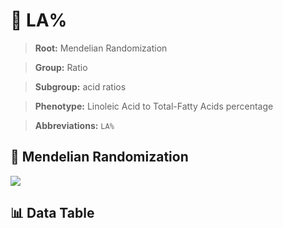 # 🧪 LA%

> **Root:** Mendelian Randomization

> **Group:** Ratio  

> **Subgroup:** acid ratios

> **Phenotype:** Linoleic Acid to Total-Fatty Acids percentage  

> **Abbreviations:** `LA%`

## 🧬 Mendelian Randomization  

<img src="/MR/Figures/Inverse/LAbaifenhao.png"/>


## 📊 Data Table


<CsvTableMRI src="/MR_Data/Inverse/LAbaifenhao.csv"/>
